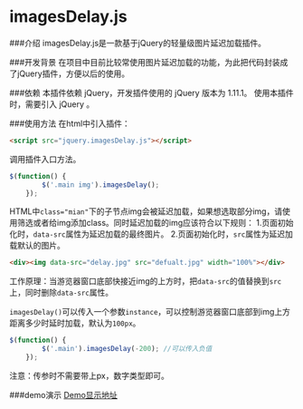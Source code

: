 # imagesDelay.js
###介绍
imagesDelay.js是一款基于jQuery的轻量级图片延迟加载插件。

###开发背景
在项目中目前比较常使用图片延迟加载的功能，为此把代码封装成了jQuery插件，方便以后的使用。

###依赖
本插件依赖 jQuery，开发插件使用的 jQuery 版本为 1.11.1。
使用本插件时，需要引入 jQuery 。

###使用方法
在html中引入插件：
```html
<script src="jquery.imagesDelay.js"></script>
```
调用插件入口方法。

```javascript
$(function() {
		$('.main img').imagesDelay();
	});
```
HTML中`class="mian"`下的子节点img会被延迟加载，如果想选取部分img，请使用筛选或者给img添加class。同时延迟加载的img应该符合以下规则：
1.页面初始化时，`data-src`属性为延迟加载的最终图片。
2.页面初始化时，`src`属性为延迟加载默认的图片。

```html
<div><img data-src="delay.jpg" src="defualt.jpg" width="100%"></div>
```

工作原理：当游览器窗口底部快接近img的上方时，把`data-src`的值替换到`src`上，同时删除`data-src`属性。

`imagesDelay()`可以传入一个参数`instance`，可以控制游览器窗口底部到img上方距离多少时延时加载，默认为`100px`。

```javascript
$(function() {
		$('.main').imagesDelay(-200); //可以传入负值
	});
```
注意：传参时不需要带上px，数字类型即可。

###demo演示
[Demo显示地址](http://rinhome.com/demo/imageDelay/)